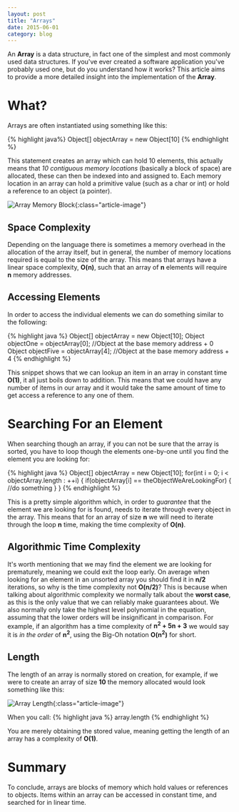 ```yaml
---
layout: post
title: "Arrays"
date: 2015-06-01
category: blog
---
```


An **Array** is a data structure, in fact one of the simplest and most commonly used data structures.
If you've ever created a software application you've probably used one, but do you understand how it works?
This article aims to provide a more detailed insight into the implementation of the **Array**.

What?
==================

Arrays are often instantiated using something like this:

{% highlight java%}
Object[] objectArray = new Object[10]
{% endhighlight %}

This statement creates an array which can hold 10 elements, this actually means that *10 contiguous memory
locations* (basically a block of space) are allocated, these can then be indexed into and assigned to. Each memory
location in an array can hold a primitive value (such as a char or int) or hold a reference to an object (a pointer).

![Array Memory Block]({{site.url}}/images/posts/array.png){:class="article-image"}

Space Complexity
------

Depending on the language there is sometimes a memory overhead in the allocation of the array itself,
but in general, the number of memory locations required is equal to the size of the array.
This means that arrays have a linear space complexity, **O(n)**, such that an array of **n** elements
will require **n** memory addresses.

Accessing Elements
------

In order to access the individual elements we can do something similar to the following:

{% highlight java %}
Object[] objectArray = new Object[10];
Object objectOne = objectArray[0]; //Object at the base memory address + 0
Object objectFive = objectArray[4]; //Object at the base memory address + 4
{% endhighlight %}

This snippet shows that we can lookup an item in an array in constant time **O(1)**, it all just boils down to 
addition. This means that we could have any number of items in our array and it would take the same amount of time to
get access a reference to any one of them.

Searching For an Element
==================
    
When searching though an array, if you can not be sure that the array is sorted, you have to loop though the elements
 one-by-one until you find the element you are looking for:
 
{% highlight java %}
Object[] objectArray = new Object[10];
for(int i = 0; i < objectArray.length : ++i) {
    if(objectArray[i] == theObjectWeAreLookingFor) {
        //do something
    }
}
{% endhighlight %}

This is a pretty simple algorithm which, in order to *guarantee* that the element we are looking for is found, 
needs to iterate through every object in the array. This means that for an array of size **n** we will need to 
iterate through the loop **n** time, making the time complexity of **O(n)**.

Algorithmic Time Complexity
------

It's worth mentioning that we may find the element we are looking for prematurely, meaning we could exit the loop early.
On average when looking for an element in an unsorted array you should find it in **n/2** iterations, so why is the 
time complexity not **O(n/2)**?
This is because when talking about algorithmic complexity we normally talk about the **worst case**, as this is the 
only value that we can reliably make guarantees about. We also normally only take the highest level polynomial in the
 equation, assuming that the lower 
orders will be insignificant in comparison. For example, if an algorithm has a time complexity of **n<sup>2</sup> + 
5n + 3** we would say it is *in the order* of **n<sup>2</sup>**, using the Big-Oh notation **O(n<sup>2</sup>)** for 
short.

Length
------

The length of an array is normally stored on creation, for example,
if we were to create an array of size **10** the memory allocated would look something like this:


![Array Length]({{site.url}}/images/posts/Array2.png){:class="article-image"}

When you call:
{% highlight java %}
array.length
{% endhighlight %}

You are merely obtaining the stored value, meaning getting the length of an array has a complexity of **O(1)**.

Summary
==================

To conclude, arrays are blocks of memory which hold values or references to objects. Items within an array can be accessed in
constant time, and searched for in linear time.